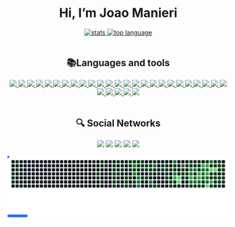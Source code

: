 <div class="description" style="display: inline_block"; align="center">
    <h1> Hi, I’m Joao Manieri</h1>
    <a href="https://github.com/JoaoManierii">
     <img src="https://github-readme-stats.vercel.app/api?username=JoaoManierii&show_icons=true&theme=dark" alt="stats" height="180px">
     <img src="https://github-readme-stats.vercel.app/api/top-langs/?username=JoaoManierii&layout=compact&theme=dark" alt="top language" height="180px">
    </a> 
</div>
<br>

<div class="languages" style="display: inline_block"; align="center">
  <h2>📚Languages and tools</h2>
  <a href="https://github.com/JoaoManierii">
 <!-- ☁️ Cloud & DevOps -->
<img src="https://skillicons.dev/icons?i=aws" />
<img src="https://skillicons.dev/icons?i=gcp" />
<img src="https://skillicons.dev/icons?i=azure" />
<img src="https://skillicons.dev/icons?i=cloudflare" />
<img src="https://skillicons.dev/icons?i=docker" />
<img src="https://skillicons.dev/icons?i=kubernetes" />
<img src="https://skillicons.dev/icons?i=nginx" />
<img src="https://skillicons.dev/icons?i=githubactions" />
<img src="https://skillicons.dev/icons?i=grafana" />
<img src="https://skillicons.dev/icons?i=linux" />
<!-- 🧠 Linguagens e Ciência de Dados / IA -->
<img src="https://skillicons.dev/icons?i=python" />
<img src="https://skillicons.dev/icons?i=ai" />
<img src="https://skillicons.dev/icons?i=solidity" />
<img src="https://skillicons.dev/icons?i=haskell" />
<img src="https://skillicons.dev/icons?i=lua" />
<img src="https://skillicons.dev/icons?i=c" />
<img src="https://skillicons.dev/icons?i=java" />

<!-- 🗄️ Bancos de Dados -->
<img src="https://skillicons.dev/icons?i=postgres" />
<img src="https://skillicons.dev/icons?i=mysql" />
<img src="https://skillicons.dev/icons?i=mongodb" />

<!-- ⚙️ Backend e Fullstack -->
<img src="https://skillicons.dev/icons?i=ts" />
<img src="https://skillicons.dev/icons?i=nodejs" />
<img src="https://skillicons.dev/icons?i=nestjs" />

<!-- 💻 Frontend -->
<img src="https://skillicons.dev/icons?i=react" />
<img src="https://skillicons.dev/icons?i=vue" />
<img src="https://skillicons.dev/icons?i=javascript" />
<img src="https://skillicons.dev/icons?i=html" />
<img src="https://skillicons.dev/icons?i=tailwind" />
<img src="https://skillicons.dev/icons?i=css" />

<!-- 🔧 Controle de Versão  -->
<img src="https://skillicons.dev/icons?i=git" />
  </a>
</div>
<br>

<div class="social networks" style="display: inline_block"; align="center">
  <h2>🔍 Social Networks</h2>
  <a href="https://discord.gg/vulttur"><img src="https://img.shields.io/badge/Discord-7289DA?style=for-the-badge&logo=discord&logoColor=white"></a>
  <a href="https://www.youtube.com/channel/UCttSxoZyTNagwiMFB7KQnrg"><img src="https://img.shields.io/badge/YouTube-FF0000?style=for-the-badge&logo=youtube&logoColor=white"></a>
  <a href="https://www.twitch.tv/vulttur"><img src="https://img.shields.io/badge/Twitch-9146FF?style=for-the-badge&logo=twitch&logoColor=white"></a>
  <a href="https://open.spotify.com/user/manieri54320"><img src="https://img.shields.io/badge/Spotify-1ED760?style=for-the-badge&logo=spotify&logoColor=white"></a>
  <a href="https://www.instagram.com/joaomanieri_/"><img src="https://img.shields.io/badge/Instagram-E4405F?style=for-the-badge&logo=instagram&logoColor=white"></a>
</div>
<br>
<picture>
  <source
    media="(prefers-color-scheme: dark)"
    srcset="https://raw.githubusercontent.com/JoaoManierii/JoaoManierii/github-breakout/images/breakout-dark.svg"
  />
  <img alt="Breakout Game Dark" src="https://raw.githubusercontent.com/JoaoManierii/JoaoManierii/github-breakout/images/breakout-dark.svg" />
</picture>
<!-- <img src="https://github.com/JoaoManierii/JoaoManierii/blob/main/dist/github-snake-dark.svg" alt="Snake animation" style="max-width: 100%;" />
 -->
</div>
